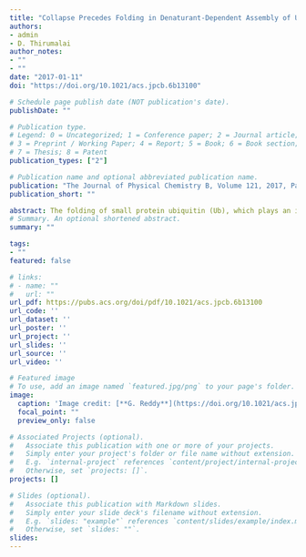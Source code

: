 ```yaml
---
title: "Collapse Precedes Folding in Denaturant-Dependent Assembly of Ubiquitin"
authors: 
- admin
- D. Thirumalai
author_notes:
- ""
- ""
date: "2017-01-11"
doi: "https://doi.org/10.1021/acs.jpcb.6b13100"

# Schedule page publish date (NOT publication's date).
publishDate: ""

# Publication type.
# Legend: 0 = Uncategorized; 1 = Conference paper; 2 = Journal article;
# 3 = Preprint / Working Paper; 4 = Report; 5 = Book; 6 = Book section;
# 7 = Thesis; 8 = Patent
publication_types: ["2"]

# Publication name and optional abbreviated publication name.
publication: "The Journal of Physical Chemistry B, Volume 121, 2017, Pages 995-1009"
publication_short: ""

abstract: The folding of small protein ubiquitin (Ub), which plays an indispensable role in targeting proteins for degradation and DNA damage response, is complex. A number of experiments on Ub folding have reached differing conclusions regarding the relation between collapse and folding, and whether intermediates are populated. In order to resolve these vexing issues, we elucidate the denaturant-dependent thermodynamics and kinetics of Ub folding at low and neutral pH as a function of guanidinium chloride and urea using coarse-grained molecular simulations. The changes in the fraction of the folded Ub, and the radius of gyration (Rg) as a function of the denaturant concentration, [C], are in quantitative agreement with experiments. Under conditions used in experiments, Rg of the unfolded state at neutral pH changes only by ≈17% as the [GdmCl] decreases from 6 to 0 M. We predict that the extent of compaction of the unfolded state increases as temperature decreases. A two-dimensional folding landscape as a function of Rg and a measure of similarity to the folded state reveals unambiguously that the native state assembly is preceded by collapse, as discovered in fast mixing experiments on several proteins. Analyses of the folding trajectories, under mildly denaturing conditions ([GdmCl] = 1.0 M or [Urea] = 1.0 M), shows that Ub folds by collision between preformed secondary structural elements involving kinetic intermediates that are primarily stabilized by long-range contacts. Our work explains the results of small angle X-ray scattering (SAXS) experiments on Ub quantitatively, and establishes that evolved globular proteins in the unfolded ensemble are poised to collapse as the solvent conditions for the biopolymer changes from good solvent to Θ-solvent like conditions on denaturant dilution. In the process, we explain the discrepancy between SAXS and single molecule fluorescent resonant energy transfer (smFRET) experiments, which have arrived at a contradicting conclusion concerning the collapse of polypeptide chains.
# Summary. An optional shortened abstract.
summary: ""

tags:
- ""
featured: false

# links:
# - name: ""
#   url: ""
url_pdf: https://pubs.acs.org/doi/pdf/10.1021/acs.jpcb.6b13100
url_code: ''
url_dataset: ''
url_poster: ''
url_project: ''
url_slides: ''
url_source: ''
url_video: ''

# Featured image
# To use, add an image named `featured.jpg/png` to your page's folder. 
image:
  caption: 'Image credit: [**G. Reddy**](https://doi.org/10.1021/acs.jpcb.6b13100)'
  focal_point: ""
  preview_only: false

# Associated Projects (optional).
#   Associate this publication with one or more of your projects.
#   Simply enter your project's folder or file name without extension.
#   E.g. `internal-project` references `content/project/internal-project/index.md`.
#   Otherwise, set `projects: []`.
projects: []

# Slides (optional).
#   Associate this publication with Markdown slides.
#   Simply enter your slide deck's filename without extension.
#   E.g. `slides: "example"` references `content/slides/example/index.md`.
#   Otherwise, set `slides: ""`.
slides:
---
```

